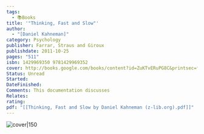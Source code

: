 ```yaml
---
tags:
  - 📚Books
title: '"Thinking, Fast and Slow"'
author:
  - "[Daniel Kahneman]"
category: Psychology
publisher: Farrar, Straus and Giroux
publishdate: 2011-10-25
pages: "511"
isbn: 1429969350 9781429969352
cover: http://books.google.com/books/content?id=ZuKTvERuPG8C&printsec=frontcover&img=1&zoom=1&edge=curl&source=gbs_api
Status: Unread
Started: 
DateFinished: 
Comments: This documentation discusses
Relates: 
rating: 
pdf: "[[Thinking, Fast and Slow by Daniel Kahneman (z-lib.org).pdf]]"
---
```


![cover|150](http://books.google.com/books/content?id=ZuKTvERuPG8C&printsec=frontcover&img=1&zoom=1&edge=curl&source=gbs_api)




